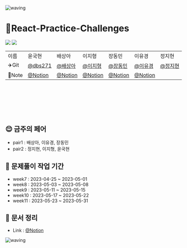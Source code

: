 
![waving](https://capsule-render.vercel.app/api?type=waving&height=200&text=KIT-Frontend-Team2&fontAlign=53&fontAlignY=40&color=gradient&section=header)


# 🐳React-Practice-Challenges

<img src="https://img.shields.io/badge/react-61DAFB?style=flat&logo=React&logoColor=white"> <img src="https://img.shields.io/badge/JavaScript-F7DF1E?style=flat&logo=JavaScript&logoColor=white" />
<table style="margin-left: auto; margin-right: auto; width: 600px; height: 200px;">
            <tr>
                <td>이름</td>
                <td>윤국현</td>
                <td>배상아</td>
                <td>이지형</td>
                <td>장동민</td>
                <td>이유경</td>
                <td>정지현</td>
            </tr>
            <tr>
                <td>✈️Git</td>
                <td><a href="https://github.com/dbs271">@dbs271</a></td>
                <td><a href="https://github.com/BaeSanga">@배상아</a></td>
                <td><a href="https://github.com/Jihyeong00">@이지형</a></td>
                <td><a href="https://github.com/hidongmin37">@장동민</a></td>
                <td><a href="https://github.com/uniend">@이유경</a></td>
                <td><a href="https://github.com/jeje0311">@정지현</a></td>
            </tr>
            <tr>
                <td>📝Note</td>
                <td><a href="https://shrouded-neon-e05.notion.site/ab1f78955df44ea9b79d254e6ee9fe98?v=9a733b3d9adb49b69e76818ff0c90506">@Notion</a></td>
                <td><a href="https://aback-handball-041.notion.site/821e92919f6f4051bbd56744da1d841d?v=a0da0b6bf4824bb1b37e04d607d1171c">@Notion</a></td>
                <td><a href="https://lyrical-buffet-fad.notion.site/2fc13841555b4646a279baabc08ef780">@Notion</a></td>
                <td><a href="https://www.notion.so/hidongmin37/JANG-Dong-Min-s-Notion-01ea58d98c1e4785ac4515b33c316604">@Notion</a></td>
                <td><a href="https://www.notion.so/general-66ea43f29ab049edb8b12412fc161dab">@Notion</a></td>
                <td><a></a></td>
            </tr>
  </table>
  
## 😌 금주의 페어
- pair1 : 배상아, 이유경, 장동민
- pair2 : 정지현, 이지형, 윤국현

## :book: 문제풀이 작업 기간
- week7 : 2023-04-25 ~ 2023-05-01
- week8 : 2023-05-03 ~ 2023-05-08
- week9 : 2023-05-11 ~ 2023-05-15
- week10 : 2023-05-17 ~  2023-05-22
- week11 : 2023-05-23 ~  2023-05-31

## 📓 문서 정리
- Link : <a href='https://koreait-front-team2.notion.site/2-8ca45e94b2b74ae9b006cc931f0f7e06'>@Notion</a>


![waving](https://capsule-render.vercel.app/api?type=waving&height=200&fontAlign=80&fontAlignY=40&color=gradient&section=footer)
